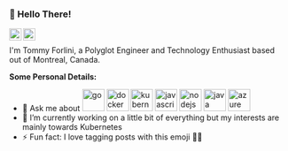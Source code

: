 ### 👋 Hello There!

<a href="https://twitter.com/tommy_forlini">
  <img align="left" alt="Tommy Forlini | Twitter" width="22px" src="https://cdn.jsdelivr.net/npm/simple-icons@v3/icons/twitter.svg" />
</a>
<a href="https://www.linkedin.com/in/tommy-forlini-22225031/">
  <img align="left" alt="Tommy's LinkedIn Profile" width="22px" src="https://cdn.jsdelivr.net/npm/simple-icons@v3/icons/linkedin.svg" />
</a>

<br />

I'm Tommy Forlini, a Polyglot Engineer and Technology Enthusiast based out of Montreal, Canada.

**Some Personal Details:**

- 💬 Ask me about <img src="https://devicons.github.io/devicon/devicon.git/icons/go/go-original.svg" alt="go" width="40" height="40"/> <img src="https://devicons.github.io/devicon/devicon.git/icons/docker/docker-original-wordmark.svg" alt="docker" width="40" height="40"/> <img src="https://www.vectorlogo.zone/logos/kubernetes/kubernetes-icon.svg" alt="kubernetes" width="40" height="40"/> <img src="https://devicons.github.io/devicon/devicon.git/icons/javascript/javascript-original.svg" alt="javascript" width="40" height="40"/> <img src="https://devicons.github.io/devicon/devicon.git/icons/nodejs/nodejs-original-wordmark.svg" alt="nodejs" width="40" height="40"/> <img src="https://devicons.github.io/devicon/devicon.git/icons/java/java-original-wordmark.svg" alt="java" width="40" height="40"/> <img src="https://www.vectorlogo.zone/logos/microsoft_azure/microsoft_azure-icon.svg" alt="azure" width="40" height="40"/>
- 🔭 I’m currently working on a little bit of everything but my interests are mainly towards Kubernetes
- ⚡ Fun fact: I love tagging posts with this emoji 🤷‍♂️

<!--
**tommyforlini/tommyforlini** is a ✨ _special_ ✨ repository because its `README.md` (this file) appears on your GitHub profile.

Here are some ideas to get you started:

- 🌱 I’m currently learning ...
- 👯 I’m looking to collaborate on ...
- 🤔 I’m looking for help with ...
- 📫 How to reach me: ...
- 😄 Pronouns: ...
-->
